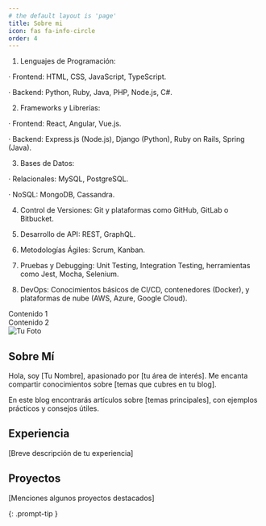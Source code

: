 ```yaml
---
# the default layout is 'page'
title: Sobre mi
icon: fas fa-info-circle
order: 4
---
```


1. Lenguajes de Programación:

· Frontend: HTML, CSS, JavaScript, TypeScript.

· Backend: Python, Ruby, Java, PHP, Node.js, C#.

2. Frameworks y Librerías:

· Frontend: React, Angular, Vue.js.

· Backend: Express.js (Node.js), Django (Python), Ruby on Rails, Spring (Java).

3. Bases de Datos:

· Relacionales: MySQL, PostgreSQL.

· NoSQL: MongoDB, Cassandra.

4. Control de Versiones: Git y plataformas como GitHub, GitLab o Bitbucket.

5. Desarrollo de API: REST, GraphQL.

6. Metodologías Ágiles: Scrum, Kanban.

7. Pruebas y Debugging: Unit Testing, Integration Testing, herramientas como Jest, Mocha, Selenium.

8. DevOps: Conocimientos básicos de CI/CD, contenedores (Docker), y plataformas de nube (AWS, Azure, Google Cloud).

<div class="container-about">
  <div class="item-about">Contenido 1</div>
  <div class="item-about">Contenido 2</div>
</div>

<section class="about">
    <div class="container">
        <div class="profile">
            <img src="/assets/images/profile.jpg" alt="Tu Foto" class="profile-img">
            <div class="bio">
                <h1>Sobre Mí</h1>
                <p>Hola, soy [Tu Nombre], apasionado por [tu área de interés]. Me encanta compartir conocimientos sobre [temas que cubres en tu blog].</p>
                <p>En este blog encontrarás artículos sobre [temas principales], con ejemplos prácticos y consejos útiles.</p>
            </div>
        </div>
        <div class="extra-info">
            <div class="box">
                <h2>Experiencia</h2>
                <p>[Breve descripción de tu experiencia]</p>
            </div>
            <div class="box">
                <h2>Proyectos</h2>
                <p>[Menciones algunos proyectos destacados]</p>
            </div>
        </div>
    </div>
</section>



{: .prompt-tip }
